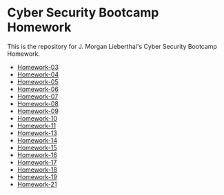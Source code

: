 # Cyber Security Bootcamp Homework

This is the repository for J. Morgan Lieberthal's Cyber Security Bootcamp
Homework.

* [Homework-03](./Homework-03)
* [Homework-04](./Homework-04)
* [Homework-05](./Homework-05)
* [Homework-06](./Homework-06)
* [Homework-07](./Homework-07)
* [Homework-08](./Homework-08)
* [Homework-09](./Homework-09)
* [Homework-10](./Homework-10)
* [Homework-11](./Homework-11)
* [Homework-13](./Homework-13)
* [Homework-14](./Homework-14)
* [Homework-15](./Homework-15)
* [Homework-16](./Homework-16)
* [Homework-17](./Homework-17)
* [Homework-18](./Homework-18)
* [Homework-19](./Homework-19)
* [Homework-21](./Homework-21)
